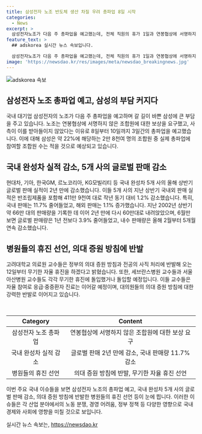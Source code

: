 ```yaml
---
title: 삼성전자 노조 반도체 생산 차질 우려 총파업 8일 시작
categories:
  - News
excerpt: >
  삼성전자노조가 다음 주 총파업을 예고했는데, 전체 직원의 휴가 1일과 연봉협상에 서명하지 않은 조합원에 대한 보상을 요구했지만 사측이 받아들이지 않아 총파업을 결정했다. 한편, 국내 완성차 5개사의 올해 상반기 글로벌 판매 실적이 2년 만에 감소하고, 고려대학교 의료원 교수들이 정부의 의대 증원 방침 등에 반발해 무기한 자율 휴진을 예고했다. SBS Biz는 여러분의 제보를 기다리고 있습니다. [자세히 보기] (링크 : https://url.kr/9pghjn)
feature_text: >
  ## adskorea 실시간 뉴스 속보입니다.

  삼성전자노조가 다음 주 총파업을 예고했는데, 전체 직원의 휴가 1일과 연봉협상에 서명하지 않은 조합원에 대한 보상을 요구했지만 사측이 받아들이지 않아 총파업을 결정했다. 한편, 국내 완성차 5개사의 올해 상반기 글로벌 판매 실적이 2년 만에 감소하고, 고려대학교 의료원 교수들이 정부의 의대 증원 방침 등에 반발해 무기한 자율 휴진을 예고했다. SBS Biz는 여러분의 제보를 기다리고 있습니다. [자세히 보기] (링크 : https://url.kr/9pghjn)
image: 'https://newsdao.kr/res/images/meta/newsdao_breakingnews.jpg'
---
```


<p><img src="https://newsdao.kr/res/images/meta/newsdao_breakingnews.jpg" alt="adskorea 속보" /></p>

<h2 data-ke-size="size26">삼성전자 노조 총파업 예고, 삼성의 부담 커지다</h2>

<p>국내 대기업 삼성전자의 노조가 다음 주 총파업을 예고하며 갈 길이 바쁜 삼성에 큰 부담을 주고 있습니다. 노조는 연봉협상에 서명하지 않은 조합원에 대한 보상을 요구했고, 사측이 이를 받아들이지 않았다는 이유로 8일부터 10일까지 3일간의 총파업을 예고했습니다. 이에 대해 삼성은 약 22%에 해당하는 2만 8천여 명의 조합원 중 실제 총파업에 참여할 조합원 수는 적을 것으로 예상되고 있습니다.</p>

<h2 data-ke-size="size26">국내 완성차 실적 감소, 5개 사의 글로벌 판매 감소</h2>

<p>현대차, 기아, 한국GM, 르노코리아, KG모빌리티 등 국내 완성차 5개 사의 올해 상반기 글로벌 판매 실적이 2년 만에 감소했습니다. 이들 5개 사의 지난 상반기 국내외 판매 실적은 반조립제품을 포함해 411만 9천여 대로 작년 동기 대비 1.2% 감소했습니다. 특히, 국내 판매는 11.7% 줄어들었고, 해외 판매는 1.1% 증가했습니다. 지난 2002년 상반기 약 66만 대의 판매량을 기록한 데 이어 2년 만에 다시 60만대로 내려앉았으며, 6월만 보면 글로벌 판매량은 1년 전보다 3.9% 줄어들었고, 내수 판매량은 올해 2월부터 5개월 연속 감소했습니다.</p>

<h2 data-ke-size="size26">병원들의 휴진 선언, 의대 증원 방침에 반발</h2>

<p>고려대학교 의료원 교수들은 정부의 의대 증원 방침과 전공의 사직 처리에 반발해 오는 12일부터 무기한 자율 휴진을 하겠다고 밝혔습니다. 또한, 세브란스병원 교수들과 서울아산병원 교수들도 각각 무기한 휴진에 돌입했거나 돌입할 예정입니다. 이들 교수들은 자율 참여로 응급·중증환자 진료는 이어갈 예정이며, 대의원들의 의대 증원 방침에 대한 강력한 반발로 이어지고 있습니다.</p>

<p data-ke-size="size16">&nbsp;</p>

<table>
    <thead>
        <tr>
            <th style="text-align: center;">Category</th>
            <th style="text-align: center;">Content</th>
        </tr>
    </thead>
    <tbody>
        <tr>
            <td style="text-align: center;">삼성전자 노조 총파업</td>
            <td style="text-align: center;">연봉협상에 서명하지 않은 조합원에 대한 보상 요구</td>
        </tr>
        <tr>
            <td style="text-align: center;">국내 완성차 실적 감소</td>
            <td style="text-align: center;">글로벌 판매 2년 만에 감소, 국내 판매량 11.7% 감소</td>
        </tr>
        <tr>
            <td style="text-align: center;">병원들의 휴진 선언</td>
            <td style="text-align: center;">의대 증원 방침에 반발, 무기한 자율 휴진 선언</td>
        </tr>
    </tbody>
</table>

<p data-ke-size="size16"></p>

<p>이번 주요 국내 이슈들을 보면 삼성전자 노조의 총파업 예고, 국내 완성차 5개 사의 글로벌 판매 감소, 의대 증원 방침에 반발한 병원들의 휴진 선언 등이 눈에 띕니다. 이러한 이슈들은 각 산업 분야에서의 노동 분쟁, 경영 어려움, 정부 정책 등 다양한 영향으로 국내 경제와 사회에 영향을 미칠 것으로 보입니다.</p>
실시간 뉴스 속보는, <a href="https://newsdao.kr" rel="dofollow">https://newsdao.kr</a>


